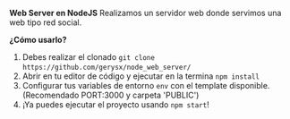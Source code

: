 **Web Server en NodeJS**
Realizamos un servidor web donde servimos una web tipo red social.

**¿Cómo usarlo?**

 1. Debes realizar el clonado `git clone`
 `https://github.com/gerysx/node_web_server/`
 2. Abrir en tu editor de código y ejecutar en la termina `npm install`
 3. Configurar tus variables de entorno `env` con el template disponible. (Recomendado PORT:3000 y carpeta 'PUBLIC')
 4. ¡Ya puedes ejecutar el proyecto usando `npm start`!
